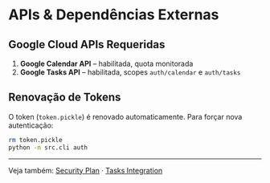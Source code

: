 # APIs & Dependências Externas

## Google Cloud APIs Requeridas

1. **Google Calendar API** – habilitada, quota monitorada  
2. **Google Tasks API** – habilitada, scopes `auth/calendar` e `auth/tasks`

## Renovação de Tokens

O token (`token.pickle`) é renovado automaticamente. Para forçar nova
autenticação:

```bash
rm token.pickle
python -m src.cli auth
```

---

Veja também: [Security Plan](../security_plan.md) · [Tasks Integration](../tasks_integration.md)
